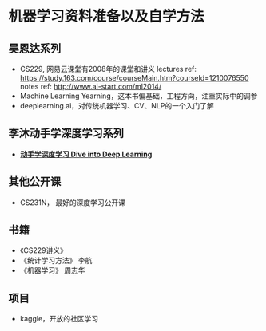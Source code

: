 # 机器学习资料准备以及自学方法
## 吴恩达系列
+ CS229, 网易云课堂有2008年的课堂和讲义
  lectures ref: https://study.163.com/course/courseMain.htm?courseId=1210076550 
  notes ref: http://www.ai-start.com/ml2014/
+ Machine Learning Yearning，这本书偏基础，工程方向，注重实际中的调参
+ deeplearning.ai，对传统机器学习、CV、NLP的一个入门了解

## 李沐动手学深度学习系列
+ __[动手学深度学习 Dive into Deep Learning](http://zh.gluon.ai/)__

## 其他公开课
+ CS231N， 最好的深度学习公开课

## 书籍
+ 《CS229讲义》
+ 《统计学习方法》 李航
+ 《机器学习》 周志华

## 项目
+ kaggle，开放的社区学习
